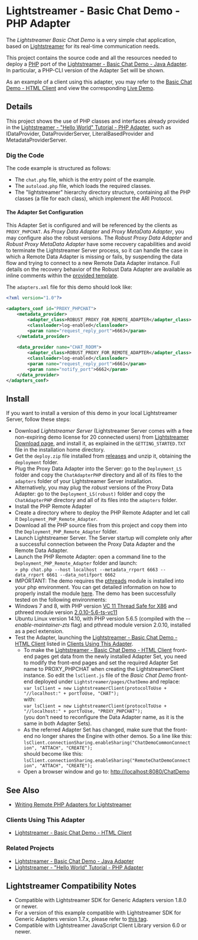 # Lightstreamer - Basic Chat Demo - PHP Adapter #
<!-- START DESCRIPTION lightstreamer-example-chat-adapter-php -->

The *Lightstreamer Basic Chat Demo* is a very simple chat application, based on [Lightstreamer](http://www.lightstreamer.com) for its real-time communication needs.

This project contains the source code and all the resources needed to deploy a [PHP](http://php.net/) port of the [Lightstreamer - Basic Chat Demo - Java Adapter](https://github.com/Lightstreamer/Lightstreamer-example-Chat-adapter-java). In particular, a PHP-CLI version of the Adapter Set will be shown.

As an example of a client using this adapter, you may refer to the [Basic Chat Demo - HTML Client](https://github.com/Lightstreamer/Lightstreamer-example-chat-client-javascript) and view the corresponding [Live Demo](http://demos.lightstreamer.com/ChatDemo/).

## Details

This project shows the use of PHP classes and interfaces already provided in the [Lightstreamer - "Hello World" Tutorial - PHP Adapter](https://github.com/Lightstreamer/Lightstreamer-example-HelloWorld-adapter-php), such as IDataProvider, DataProviderServer, LiteralBasedProvider and MetadataProviderServer.

### Dig the Code

The code example is structured as follows:
* The `chat.php` file, which is the entry point of the example.
* The `autoload.php` file, which loads the required classes. 
* The "lightstreamer" hierarchy directory structure, containing all the PHP classes (a file for each class), which implement the ARI Protocol.

#### The Adapter Set Configuration
This Adapter Set is configured and will be referenced by the clients as `PROXY_PHPCHAT`.
As *Proxy Data Adapter* and *Proxy MetaData Adapter*, you may configure also the robust versions. The *Robust Proxy Data Adapter* and *Robust Proxy MetaData Adapter* have some recovery capabilities and avoid to terminate the Lightstreamer Server process, so it can handle the case in which a Remote Data Adapter is missing or fails, by suspending the data flow and trying to connect to a new Remote Data Adapter instance. Full details on the recovery behavior of the Robust Data Adapter are available as inline comments within the [provided template](https://lightstreamer.com/docs/ls-server/latest/remote_adapter_robust_conf_template/adapters.xml).

The `adapters.xml` file for this demo should look like:

```xml
<?xml version="1.0"?>

<adapters_conf id="PROXY_PHPCHAT">
    <metadata_provider>
        <adapter_class>ROBUST_PROXY_FOR_REMOTE_ADAPTER</adapter_class>
        <classloader>log-enabled</classloader>
        <param name="request_reply_port">6663</param>
    </metadata_provider>
    
    <data_provider name="CHAT_ROOM">
        <adapter_class>ROBUST_PROXY_FOR_REMOTE_ADAPTER</adapter_class>
        <classloader>log-enabled</classloader>
        <param name="request_reply_port">6661</param>
        <param name="notify_port">6662</param>
    </data_provider>
</adapters_conf>
```

<!-- END DESCRIPTION lightstreamer-example-chat-adapter-php -->

## Install
If you want to install a version of this demo in your local Lightstreamer Server, follow these steps:
* Download *Lightstreamer Server* (Lightstreamer Server comes with a free non-expiring demo license for 20 connected users) from [Lightstreamer Download page](http://www.lightstreamer.com/download.htm), and install it, as explained in the `GETTING_STARTED.TXT` file in the installation home directory.
* Get the `deploy.zip` file installed from [releases](https://github.com/Lightstreamer/Lightstreamer-example-Chat-adapter-php/releases) and unzip it, obtaining the `deployment` folder.
* Plug the Proxy Data Adapter into the Server: go to the `Deployment_LS` folder and copy the `ChatAdapterPHP` directory and all of its files to the `adapters` folder of your Lightstreamer Server installation.
* Alternatively, you may plug the *robust* versions of the Proxy Data Adapter: go to the `Deployment_LS(robust)` folder and copy the `ChatAdapterPHP` directory and all of its files into the `adapters` folder.
* Install the PHP Remote Adapter
 * Create a directory where to deploy the PHP Remote Adapter and let call it `Deployment_PHP_Remote_Adapter`.
 * Download all the PHP source files from this project and copy them into the `Deployment_PHP_Remote_Adapter` folder.
*  Launch Lightstreamer Server. The Server startup will complete only after a successful connection between the Proxy Data Adapter and the Remote Data Adapter.
* Launch the PHP Remote Adapter: open a command line to the `Deployment_PHP_Remote_Adapter` folder and launch:<BR/>
`> php chat.php --host localhost --metadata_rrport 6663 --data_rrport 6661 --data_notifport 6662`<BR/>
* IMPORTANT: The demo requires  the [pthreads](http://php.net/manual/en/intro.pthreads.php) module is installed into your php  environment. You can get detailed information on how to properly install the module [here](http://php.net/manual/en/pthreads.setup.php). The demo has been successfully tested on the following environments:
 * Windows 7 and 8, with PHP version [VC 11 Thread Safe for X86](http://windows.php.net/downloads/releases/archives/php-5.6.5-Win32-VC11-x86.zip) and pthreed module version [2.0.10-5.6-ts-vc11](http://windows.php.net/downloads/pecl/releases/pthreads/2.0.10/php_pthreads-2.0.10-5.6-ts-vc11-x86.zip)
 * Ubuntu Linux version 14.10, with PHP version 5.6.5 (compiled with the *--enable-maintainer-zts* flag) and pthread module version 2.0.10, installed as a pecl extension.
* Test the Adapter, launching the [Lightstreamer - Basic Chat Demo - HTML Client](https://github.com/Lightstreamer/Lightstreamer-example-Chat-client-javascript) listed in [Clients Using This Adapter](https://github.com/Lightstreamer/Lightstreamer-example-Chat-adapter-php#clients-using-this-adapter).
    * To make the [Lightstreamer - Basic Chat Demo - HTML Client](https://github.com/Lightstreamer/Lightstreamer-example-Chat-client-javascript) front-end pages get data from the newly installed Adapter Set, you need to modify the front-end pages and set the required Adapter Set name to PROXY_PHPCHAT when creating the LightstreamerClient instance. So edit the `lsClient.js` file of the *Basic Chat Demo* front-end deployed under `Lightstreamer/pages/ChatDemo` and replace:<BR/>
`var lsClient = new LightstreamerClient(protocolToUse + "//localhost:" + portToUse, "CHAT");`<BR/>
with:<BR/>
`var lsClient = new LightstreamerClient(protocolToUse + "//localhost:" + portToUse, "PROXY_PHPCHAT");`<BR/>
(you don't need to reconfigure the Data Adapter name, as it is the same in both Adapter Sets).
    * As the referred Adapter Set has changed, make sure that the front-end no longer shares the Engine with other demos.
So a line like this:<BR/>
`lsClient.connectionSharing.enableSharing("ChatDemoCommonConnection", "ATTACH", "CREATE");`<BR/>
should become like this:<BR/>
`lsClient.connectionSharing.enableSharing("RemoteChatDemoConnection", "ATTACH", "CREATE");`
    * Open a browser window and go to: [http://localhost:8080/ChatDemo](http://localhost:8080/ChatDemo)

## See Also

* [Writing Remote PHP Adapters for Lightstreamer](http://blog.lightstreamer.com/2015/02/writing-remote-php-adapters-for.html)

### Clients Using This Adapter
<!-- START RELATED_ENTRIES -->

*    [Lightstreamer - Basic Chat Demo - HTML Client](https://github.com/Lightstreamer/Lightstreamer-example-Chat-client-javascript)

<!-- END RELATED_ENTRIES -->

### Related Projects

*    [Lightstreamer - Basic Chat Demo - Java Adapter](https://github.com/Lightstreamer/Lightstreamer-example-Chat-adapter-java)
*    [Lightstreamer - "Hello World" Tutorial - PHP Adapter](https://github.com/Lightstreamer/Lightstreamer-example-HelloWorld-adapter-php)

## Lightstreamer Compatibility Notes

* Compatible with Lightstreamer SDK for Generic Adapters version 1.8.0 or newer.
* For a version of this example compatible with Lightstreamer SDK for Generic Adapters version 1.7.x, please refer to [this tag](https://github.com/Lightstreamer/Lightstreamer-example-Chat-adapter-php/tree/latest-for-ARI-1.7).
* Compatible with Lightstreamer JavaScript Client Library version 6.0 or newer.
